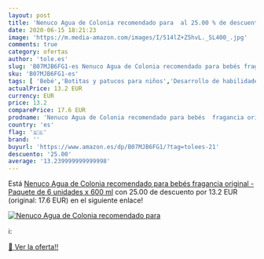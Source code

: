 ```yaml
---
layout: post
title: 'Nenuco Agua de Colonia recomendado para  al 25.00 % de descuento'
date: 2020-06-15 18:21:23
image: 'https://m.media-amazon.com/images/I/514lZ+Z5hvL._SL400_.jpg'
comments: true
category: ofertas
author: 'tole.es'
slug: 'B07MJB6FG1-es Nenuco Agua de Colonia recomendado para bebés fragancia...'
sku: 'B07MJB6FG1-es'
tags: [ 'Bebé','Botitas y patucos para niños','Desarrollo de habilidades motoras','Juguetes','Juguetes para Bebés y primera infancia','Juguetes para apilar y encajar','Juguetes y juegos','Lactancia y alimentación','Recipientes para comida','Zapatos','Zapatos para bebés','Zapatos para niños','Zapatos y complementos','bebés','nenuco', ]
actualPrice: 13.2 EUR
currency: EUR
price: 13.2
comparePrice: 17.6 EUR
prodname: 'Nenuco Agua de Colonia recomendado para bebés  fragancia original - Paquete de 6 unidades x 600 ml'
country: 'es'
flag: '🇪🇸'
brand: ''
buyurl: 'https://www.amazon.es/dp/B07MJB6FG1/?tag=tolees-21'
descuento: '25.00'
average: '13.239999999999998'
---
```


Está [Nenuco Agua de Colonia recomendado para bebés  fragancia original - Paquete de 6 unidades x 600 ml](https://www.amazon.es/dp/B07MJB6FG1/?tag=tolees-21) con 25.00 de descuento por 13.2 EUR (original: 17.6 EUR) en el siguiente enlace!

[![Nenuco Agua de Colonia recomendado para ](https://m.media-amazon.com/images/I/514lZ+Z5hvL._SL400_.jpg)](https://www.amazon.es/dp/B07MJB6FG1/?tag=tolees-21)

ℹ️:


[🛒 Ver la oferta!!](https://www.amazon.es/dp/B07MJB6FG1/?tag=tolees-21)
